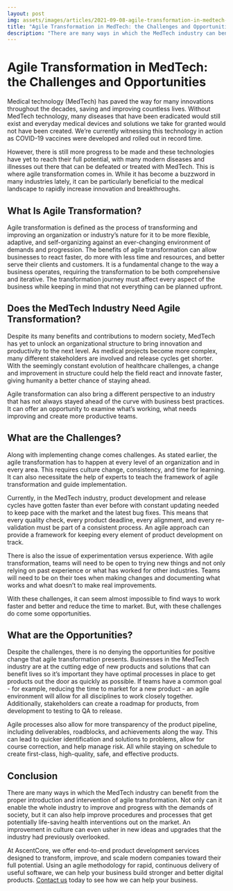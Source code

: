 ```yaml
---
layout: post
img: assets/images/articles/2021-09-08-agile-transformation-in-medtech-the-challenges-and-opportunities.jpg
title: "Agile Transformation in MedTech: the Challenges and Opportunities"
description: "There are many ways in which the MedTech industry can benefit from the proper introduction and intervention of agile transformation. Not only can it enable the whole industry to improve and progress with the demands of society, but it can also help improve procedures and processes that get potentially life-saving health interventions out on the market."
---
```


# Agile Transformation in MedTech: the Challenges and Opportunities

Medical technology (MedTech) has paved the way for many innovations throughout the decades, saving and improving countless lives. Without MedTech technology, many diseases that have been eradicated would still exist and everyday medical devices and solutions we take for granted would not have been created. We’re currently witnessing this technology in action as COVID-19 vaccines were developed and rolled out in record time. 

However, there is still more progress to be made and these technologies have yet to reach their full potential, with many modern diseases and illnesses out there that can be defeated or treated with MedTech. This is where agile transformation comes in. While it has become a buzzword in many industries lately, it can be particularly beneficial to the medical landscape to rapidly increase innovation and breakthroughs. 

## What Is Agile Transformation?

Agile transformation is defined as the process of transforming and improving an organization or industry’s nature for it to be more flexible, adaptive, and self-organizing against an ever-changing environment of demands and progression. The benefits of agile transformation can allow businesses to react faster, do more with less time and resources, and better serve their clients and customers. It is a fundamental change to the way a business operates, requiring the transformation to be both comprehensive and iterative. The transformation journey must affect every aspect of the business while keeping in mind that not everything can be planned upfront.  

## Does the MedTech Industry Need Agile Transformation?

Despite its many benefits and contributions to modern society, MedTech has yet to unlock an organizational structure to bring innovation and productivity to the next level. As medical projects become more complex, many different stakeholders are involved and release cycles get shorter. With the seemingly constant evolution of healthcare challenges, a change and improvement in structure could help the field react and innovate faster, giving humanity a better chance of staying ahead. 

Agile transformation can also bring a different perspective to an industry that has not always stayed ahead of the curve with business best practices. It can offer an opportunity to examine what’s working, what needs improving and create more productive teams. 

## What are the Challenges?

Along with implementing change comes challenges. As stated earlier, the agile transformation has to happen at every level of an organization and in every area. This requires culture change, consistency, and time for learning. It can also necessitate the help of experts to teach the framework of agile transformation and guide implementation. 

Currently, in the MedTech industry, product development and release cycles have gotten faster than ever before with constant updating needed to keep pace with the market and the latest bug fixes. This means that every quality check, every product deadline, every alignment, and every re-validation must be part of a consistent process. An agile approach can provide a framework for keeping every element of product development on track.

There is also the issue of experimentation versus experience. With agile transformation, teams will need to be open to trying new things and not only relying on past experience or what has worked for other industries. Teams will need to be on their toes when making changes and documenting what works and what doesn’t to make real improvements. 

With these challenges, it can seem almost impossible to find ways to work faster and better and reduce the time to market. But, with these challenges do come some opportunities. 

## What are the Opportunities?

Despite the challenges, there is no denying the opportunities for positive change that agile transformation presents. Businesses in the MedTech industry are at the cutting edge of new products and solutions that can benefit lives so it’s important they have optimal processes in place to get products out the door as quickly as possible. If teams have a common goal - for example, reducing the time to market for a new product - an agile environment will allow for all disciplines to work closely together. Additionally, stakeholders can create a roadmap for products, from development to testing to QA to release. 

Agile processes also allow for more transparency of the product pipeline, including deliverables, roadblocks, and achievements along the way. This can lead to quicker identification and solutions to problems, allow for course correction, and help manage risk. All while staying on schedule to create first-class, high-quality, safe, and effective products.

## Conclusion

There are many ways in which the MedTech industry can benefit from the proper introduction and intervention of agile transformation. Not only can it enable the whole industry to improve and progress with the demands of society, but it can also help improve procedures and processes that get potentially life-saving health interventions out on the market. An improvement in culture can even usher in new ideas and upgrades that the industry had previously overlooked. 

At AscentCore, we offer end-to-end product development services designed to transform, improve, and scale modern companies toward their full potential. Using an agile methodology for rapid, continuous delivery of useful software, we can help your business build stronger and better digital products. [Contact us](https://www.ascentcore.com/contact.html) today to see how we can help your business. 